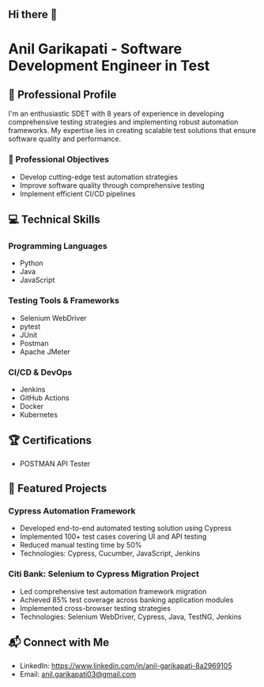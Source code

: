 ## Hi there 👋

# Anil Garikapati - Software Development Engineer in Test

## 👤 Professional Profile

I'm an enthusiastic SDET with 8 years of experience in developing comprehensive testing strategies and implementing robust automation frameworks. My expertise lies in creating scalable test solutions that ensure software quality and performance.

### 🎯 Professional Objectives
- Develop cutting-edge test automation strategies
- Improve software quality through comprehensive testing
- Implement efficient CI/CD pipelines

## 💻 Technical Skills

### Programming Languages
- Python
- Java
- JavaScript

### Testing Tools & Frameworks
- Selenium WebDriver
- pytest
- JUnit
- Postman
- Apache JMeter

### CI/CD & DevOps
- Jenkins
- GitHub Actions
- Docker
- Kubernetes

## 🏆 Certifications
- POSTMAN API Tester

## 🚀 Featured Projects
### Cypress Automation Framework

- Developed end-to-end automated testing solution using Cypress
- Implemented 100+ test cases covering UI and API testing
- Reduced manual testing time by 50%
- Technologies: Cypress, Cucumber, JavaScript, Jenkins

### Citi Bank: Selenium to Cypress Migration Project

- Led comprehensive test automation framework migration
- Achieved 85% test coverage across banking application modules
- Implemented cross-browser testing strategies
- Technologies: Selenium WebDriver, Cypress, Java, TestNG, Jenkins

## 📬 Connect with Me
- LinkedIn: https://www.linkedin.com/in/anil-garikapati-8a2969105
- Email: anil.garikapati03@gmail.com
